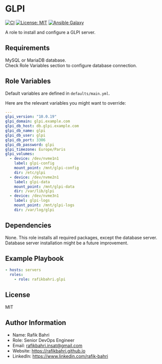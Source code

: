 GLPI
====

[![CI](https://github.com/rafikbahri/ansible-role-glpi/actions/workflows/ci.yml/badge.svg)](https://github.com/rafikbahri/ansible-role-glpi/actions/workflows/ci.yml) [![License: MIT](https://img.shields.io/badge/License-MIT-yellow.svg)](LICENSE) [![Ansible Galaxy](https://img.shields.io/badge/galaxy-rafikbahri.glpi-blue?style=flat-square&logo=ansible)](https://galaxy.ansible.com/rafikbahri/glpi)

A role to install and configure a GLPI server.

Requirements
------------

MySQL or MariaDB database.  
Check Role Variables section to configure database connection.

Role Variables
--------------

Default variables are defined in `defaults/main.yml`.

Here are the relevant variables you might want to override:

```yaml
---
glpi_version: "10.0.19"
glpi_domain: glpi.example.com
glpi_db_host: db.glpi.example.com
glpi_db_name: glpi
glpi_db_user: glpi
glpi_db_port: 3306
glpi_db_password: glpi
glpi_timezone: Europe/Paris
glpi_volumes:
  - device: /dev/nvme1n1
    label: glpi-config
    mount_point: /mnt/glpi-config
    dir: /etc/glpi
  - device: /dev/nvme2n1
    label: glpi-data
    mount_point: /mnt/glpi-data
    dir: /var/lib/glpi
  - device: /dev/nvme3n1
    label: glpi-logs
    mount_point: /mnt/glpi-logs
    dir: /var/log/glpi
```

Dependencies
------------

None. This role installs all required packages, except the database server.
Database server installation might be a future improvement.

Example Playbook
----------------

```yaml
- hosts: servers
  roles:
    - role: rafikbahri.glpi
```

License
-------

MIT

Author Information
------------------

- Name: Rafik Bahri
- Role: Senior DevOps Engineer
- Email: <rafikbahri.insat@gmail.com>
- Website: <https://rafikbahri.github.io>
- LinkedIn: <https://www.linkedin.com/rafik-bahri>
